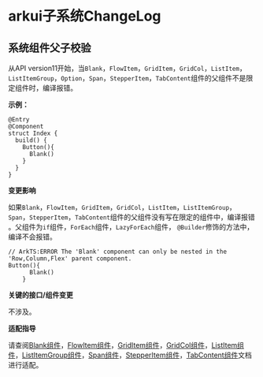 #  arkui子系统ChangeLog

## 系统组件父子校验

从API version11开始，当`Blank`，`FlowItem`，`GridItem`，`GridCol`，`ListItem`，`ListItemGroup`，`Option`，`Span`，`StepperItem`，`TabContent`组件的父组件不是限定组件时，编译报错。

**示例：**

```
@Entry
@Component
struct Index {
  build() {
    Button(){
      Blank()
    }
  }
}
```

**变更影响**

如果`Blank`，`FlowItem`，`GridItem`，`GridCol`，`ListItem`，`ListItemGroup`，`Span`，`StepperItem`，`TabContent`组件的父组件没有写在限定的组件中，编译报错 。父组件为`if`组件，`ForEach`组件，`LazyForEach`组件， `@Builder`修饰的方法中，编译不会报错。

```
// ArkTS:ERROR The 'Blank' component can only be nested in the 'Row,Column,Flex' parent component.
Button(){
      Blank()
    }
```

**关键的接口/组件变更**

不涉及。

**适配指导**

请查阅[Blank组件](../../../application-dev/reference/arkui-ts/ts-basic-components-blank.md)，[FlowItem组件](../../../application-dev/reference/arkui-ts/ts-container-flowitem.md)，[GridItem组件](../../../application-dev/reference/arkui-ts/ts-container-griditem.md)，[GridCol组件](../../../application-dev/reference/arkui-ts/ts-container-gridcol.md)，[ListItem组件](../../../application-dev/reference/arkui-ts/ts-container-listitem.md)，[ListItemGroup组件](../../../application-dev/reference/arkui-ts/ts-container-listitemgroup.md)，[Span组件](../../../application-dev/reference/arkui-ts/ts-basic-components-span.md)，[StepperItem组件](../../../application-dev/reference/arkui-ts/ts-basic-components-stepperitem.md)，[TabContent组件](../../../application-dev/reference/arkui-ts/ts-container-tabcontent.md)文档进行适配。